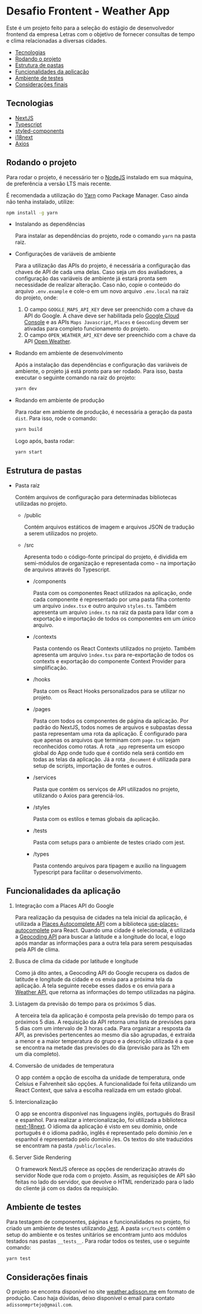 # Desafio Frontent - Weather App

Este é um projeto feito para a seleção do estágio de desenvolvedor frontend da empresa Letras com o objetivo de fornecer consultas de tempo e clima relacionadas a diversas cidades.

- [Tecnologias](#tecnologias)
- [Rodando o projeto](#rodando-o-projeto)
- [Estrutura de pastas](#estrutura-de-pastas)
- [Funcionalidades da aplicação](#funcionalidades-da-aplicação)
- [Ambiente de testes](#ambiente-de-testes)
- [Considerações finais](#considerações-finais)

## Tecnologias

- [NextJS](https://nextjs.org)
- [Typescript](https://www.typescriptlang.org)
- [styled-components](https://styled-components.com)
- [i18next](https://github.com/i18next/next-i18next)
- [Axios](https://axios-http.com)

## Rodando o projeto

Para rodar o projeto, é necessário ter o
[NodeJS](https://nodejs.org) instalado em sua máquina, de preferência a versão LTS mais recente.

É recomendada a utilização do [Yarn](https://yarnpkg.com) como Package Manager. Caso ainda não tenha instalado, utilize:

```bash
npm install -g yarn
```

- Instalando as dependências

  Para instalar as dependências do projeto, rode o comando `yarn` na pasta raiz.

- Configurações de variáveis de ambiente

  Para a utilização das APIs do projeto, é necessária a configuração das chaves de API de cada uma delas. Caso seja um dos avaliadores, a configuração das variáveis de ambiente já estará pronta sem necessidade de realizar alteração. Caso não, copie o conteúdo do arquivo `.env.example` e cole-o em um novo arquivo `.env.local` na raiz do projeto, onde:

  1. O campo `GOOGLE_MAPS_API_KEY` deve ser preenchido com a chave da API do Google. A chave deve ser habilitada pelo [Google Cloud Console](https://console.cloud.google.com/) e as APIs `Maps Javascript`, `Places` e `Geocoding` devem ser ativadas para completo funcionamento do projeto.
  2. O campo `OPEN_WEATHER_API_KEY` deve ser preenchido com a chave da API [Open Weather](https://openweathermap.org/).

- Rodando em ambiente de desenvolvimento

  Após a instalação das dependências e configuração das variáveis de ambiente, o projeto já está pronto para ser rodado. Para isso, basta executar o seguinte comando na raiz do projeto:

  ```bash
  yarn dev
  ```

- Rodando em ambiente de produção

  Para rodar em ambiente de produção, é necessária a geração da pasta `dist`. Para isso, rode o comando:

  ```bash
  yarn build
  ```

  Logo após, basta rodar:

  ```bash
  yarn start
  ```

## Estrutura de pastas

- Pasta raíz

  Contém arquivos de configuração para determinadas bibliotecas utilizadas no projeto.

  - /public

    Contém arquivos estáticos de imagem e arquivos JSON de tradução a serem utilizados no projeto.

  - /src

    Apresenta todo o código-fonte principal do projeto, é dividida em semi-módulos de organização e representada como `~` na importação de arquivos através do Typescript.

    - /components

      Pasta com os componentes React utilizados na aplicação, onde cada componente é representado por uma pasta filha contento um arquivo `index.tsx` e outro arquivo `styles.ts`. Também apresenta um arquivo `index.ts` na raiz da pasta para lidar com a exportação e importação de todos os componentes em um único arquivo.

    - /contexts

      Pasta contendo os React Contexts utilizados no projeto. Também apresenta um arquivo `ìndex.tsx` para re-exportação de todos os contexts e exportação do componente Context Provider para simplificação.

    - /hooks

      Pasta com os React Hooks personalizados para se utilizar no projeto.

    - /pages

      Pasta com todos os componentes de página da aplicação. Por padrão do NextJS, todos nomes de arquivos e subpastas dessa pasta representam uma rota da aplicação. É configurado para que apenas os arquivos que terminam com `page.tsx` sejam reconhecidos como rotas. A rota `_app` representa um escopo global do App onde tudo que é contido nela será contido em todas as telas da aplicação. Já a rota `_document` é utilizada para setup de scripts, importação de fontes e outros.

    - /services

      Pasta que contém os serviços de API utilizados no projeto, utilizando o Axios para gerenciá-los.

    - /styles

      Pasta com os estilos e temas globais da aplicação.

    - /tests

      Pasta com setups para o ambiente de testes criado com jest.

    - /types

      Pasta contendo arquivos para tipagem e auxílio na linguagem Typescript para facilitar o desenvolvimento.

## Funcionalidades da aplicação

1. Integração com a Places API do Google

   Para realização da pesquisa de cidades na tela inicial da aplicação, é utilizada a [Places Autocomplete API](https://developers.google.com/maps/documentation/javascript/places-autocomplete) com a biblioteca [use-places-autocomplete](https://www.npmjs.com/package/use-places-autocomplete) para React. Quando uma cidade é selecionada, é utilizada a [Geocoding API](https://developers.google.com/maps/documentation/geocoding/overview) para buscar a latitude e a longitude do local, e logo após mandar as informações para a outra tela para serem pesquisadas pela API de clima.

2. Busca de clima da cidade por latitude e longitude

   Como já dito antes, a Geocoding API do Google recupera os dados de latitude e longitude da cidade e os envia para a próxima tela da aplicação. A tela seguinte recebe esses dados e os envia para a [Weather API](https://openweathermap.org/api), que retorna as informações do tempo utilizadas na página.

3. Listagem da previsão do tempo para os próximos 5 dias.

   A terceira tela da aplicação é composta pela previsão do tempo para os próximos 5 dias. A requisição da API retorna uma lista de previsões para 5 dias com um intervalo de 3 horas cada. Para organizar a resposta da API, as previsões pertencentes ao mesmo dia são agrupadas, é extraída a menor e a maior temperatura do grupo e a descrição utilizada é a que se encontra na metade das previsões do dia (previsão para às 12h em um dia completo).

4. Conversão de unidades de temperatura

   O app contém a opção de escolha da unidade de temperatura, onde Celsius e Fahrenheit são opções. A funcionalidade foi feita utilizando um React Context, que salva a escolha realizada em um estado global.

5. Intercionalização

   O app se encontra disponível nas linguagens inglês, português do Brasil e espanhol. Para realizar a intercionalização, foi utilizada a biblioteca [next-18next](https://github.com/i18next/next-i18next). O idioma da aplicação é visto em seu domínio, onde português é o idioma padrão, inglês é representado pelo domínio /en e espanhol é representado pelo domínio /es. Os textos do site traduzidos se encontram na pasta `/public/locales`.

6. Server Side Rendering

   O framework NextJS oferece as opções de renderização através do servidor Node que roda com o projeto. Assim, as requisições de API são feitas no lado do servidor, que devolve o HTML renderizado para o lado do cliente já com os dados da requisição.

## Ambiente de testes

Para testagem de componentes, páginas e funcionalidades no projeto, foi criado um ambiente de testes utilizando [Jest](https://jestjs.io). A pasta `src/tests` contém o setup do ambiente e os testes unitários se encontram junto aos módulos testados nas pastas `__tests__`. Para rodar todos os testes, use o seguinte comando:

```bash
yarn test
```

## Considerações finais

O projeto se encontra disponível no site [weather.adisson.me](https://weather.adisson.me) em formato de produção. Caso haja dúvidas, deixo disponível o email para contato `adissonmprtejo@gmail.com`.
